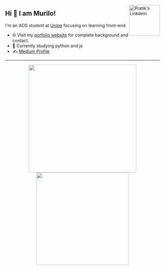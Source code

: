 <a href="https://www.linkedin.com/in/murilo-batista-7925b5150/" target="_blank" rel="nofollow"><img align="right" alt="Pratik's Linkdein" width="100px" src="https://img.shields.io/badge/LinkedIn-0077B5?style=for-the-badge&logo=linkedin&logoColor=white" /></a>

## Hi 👋 I am Murilo! 
I'm an ADS student at [Unipe](https://www.unipe.edu.br) focusing on learning front-end

- 🌐 Visit my [porfolio website](https://pr2tik1.github.io/) for complete background and contact.
- 👋 Currently studying python and js
- ✍️ [Medium Profile](https://pr2tik1.medium.com/)

---
<p align = "center">
  <img src = "https://github-readme-stats.vercel.app/api?username=LarcARC&show_icons=true&theme=radical" width = 350>
  <img src = "https://github-readme-stats.vercel.app/api/top-langs/?username=LarcARC&layout=compact&theme=radical" width = 300>
</p>

##

